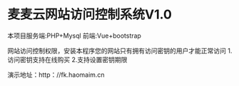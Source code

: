 # 麦麦云网站访问控制系统V1.0
本项目服务端:PHP+Mysql 
前端:Vue+bootstrap 

网站访问控制权限，安装本程序您的网站只有拥有访问密钥的用户才能正常访问 
1.访问密钥支持在线购买 
2.支持设置密钥期限

演示地址：http：//fk.haomaim.cn
